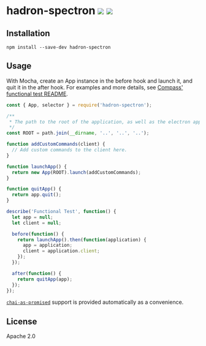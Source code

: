 # hadron-spectron [![][travis_img]][travis_url] [![][npm_img]][npm_url]


## Installation

```
npm install --save-dev hadron-spectron
```

## Usage

With Mocha, create an App instance in the before hook and launch it, and quit it
in the after hook. For examples and more details, see [Compass' functional test README](https://github.com/10gen/compass/tree/master/test/functional).

```javascript
const { App, selector } = require('hadron-spectron');

/**
 * The path to the root of the application, as well as the electron app.
 */
const ROOT = path.join(__dirname, '..', '..', '..');

function addCustomCommands(client) {
  // Add custom commands to the client here.
}

function launchApp() {
  return new App(ROOT).launch(addCustomCommands);
}

function quitApp() {
  return app.quit();
}

describe('Functional Test', function() {
  let app = null;
  let client = null;

  before(function() {
    return launchApp().then(function(application) {
      app = application;
      client = application.client;
    });
  });

  after(function() {
    return quitApp(app);
  });
});
```

[`chai-as-promised`](http://webdriver.io/v3.4/guide/usage/transferpromises.html) support is provided automatically as a convenience.

## License

Apache 2.0

[travis_img]: https://img.shields.io/travis/mongodb-js/hadron-spectron.svg?style=flat-square
[travis_url]: https://travis-ci.org/mongodb-js/hadron-spectron
[npm_img]: https://img.shields.io/npm/v/hadron-spectron.svg?style=flat-square
[npm_url]: https://www.npmjs.org/package/hadron-spectron
